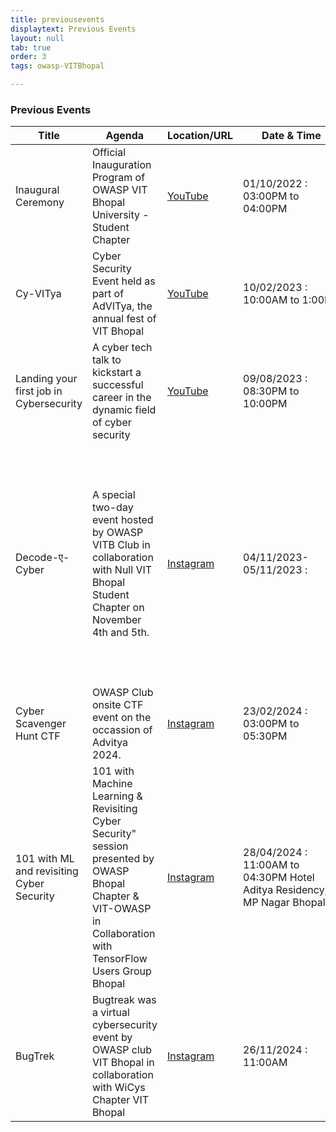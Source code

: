 ```yaml
---
title: previousevents
displaytext: Previous Events
layout: null
tab: true
order: 3
tags: owasp-VITBhopal

---
```


### Previous Events

| Title | Agenda | Location/URL | Date & Time | Speaker
| --- | --- | --- | --- | --- |
| Inaugural Ceremony | Official Inauguration Program of OWASP VIT Bhopal University - Student Chapter | [YouTube](https://www.youtube.com/watch?v=u4OXOqkjIQg) | 01/10/2022 : 03:00PM to 04:00PM | Vandana Verma
| Cy-VITya | Cyber Security Event held as part of AdVITya, the annual fest of VIT Bhopal | [YouTube](https://www.youtube.com/watch?v=VCn4hJBoNtU) | 10/02/2023 : 10:00AM to 1:00PM | Urvesh Thakkar
| Landing your first job in Cybersecurity | A cyber tech talk to kickstart a successful career in the dynamic field of cyber security | [YouTube](https://www.youtube.com/live/yCCZCqVWRGI?si=-5BMICBPcYtQFbaY) | 09/08/2023 : 08:30PM to 10:00PM | Fardeen Ahmed
|  Decode-ए-Cyber |  A special two-day event hosted by OWASP VITB Club in collaboration with Null VIT Bhopal Student Chapter on November 4th and 5th. | [Instagram](https://www.instagram.com/p/CyoKE1qIw4M/) | 04/11/2023-05/11/2023 : | Discussion Panel: Anugrah Sr, Abhinav Pandey, Yash Gorasiya and Oorja Rungta, Chief Guest: Dr. Pushpinder Singh Patheja, Speaker for introduction to DevSecOps: Raja Nagori
| Cyber Scavenger Hunt CTF | OWASP Club onsite CTF event on the occassion of Advitya 2024. | [Instagram](https://www.instagram.com/p/C3Ry3fMvg8S/) | 23/02/2024 : 03:00PM to 05:30PM | NA
| 101 with ML and revisiting Cyber Security | 101 with Machine Learning & Revisiting Cyber Security" session presented by OWASP Bhopal Chapter & VIT-OWASP in Collaboration with TensorFlow Users Group Bhopal | [Instagram](https://www.instagram.com/p/C6JGYRKvtKw/?img_index=1) | 28/04/2024 : 11:00AM to 04:30PM Hotel Aditya Residency, MP Nagar Bhopal. | _
| BugTrek | Bugtreak was a virtual cybersecurity event by OWASP club VIT Bhopal in collaboration with WiCys Chapter VIT Bhopal | [Instagram](https://www.instagram.com/p/DCi8Iw4vdNQ/) | 26/11/2024 : 11:00AM  | Aksha Chudasama
